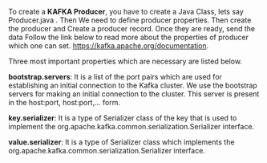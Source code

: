To create a **KAFKA Producer**, you have to create a Java Class, lets say Producer.java . Then We need to define producer properties. 
Then create the producer and Create a producer record. Once they are ready, send the data
Follow the link below to read more about the properties of producer which one can set.
https://kafka.apache.org/documentation.

Three most important properties which are necessary are listed below.

**bootstrap.servers**: It is a list of the port pairs which are used for establishing an initial connection to the Kafka cluster. We use the bootstrap servers for making an initial connection to the cluster. This server is present in the host:port, host:port,... form.

**key.serializer**: It is a type of Serializer class of the key that is used to implement the org.apache.kafka.common.serialization.Serializer interface.

**value.serializer**: It is a type of Serializer class which implements the org.apache.kafka.common.serialization.Serializer interface.
